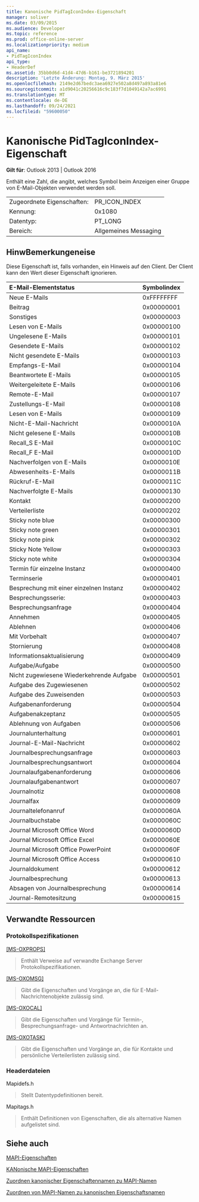 ```yaml
---
title: Kanonische PidTagIconIndex-Eigenschaft
manager: soliver
ms.date: 03/09/2015
ms.audience: Developer
ms.topic: reference
ms.prod: office-online-server
ms.localizationpriority: medium
api_name:
- PidTagIconIndex
api_type:
- HeaderDef
ms.assetid: 35bb0d6d-41d4-47d6-b161-be3721894201
description: 'Letzte Änderung: Montag, 9. März 2015'
ms.openlocfilehash: 2149e2d67bedc3aea6927e502a8d497a893a81e6
ms.sourcegitcommit: a1d9041c20256616c9c183f7d1049142a7ac6991
ms.translationtype: MT
ms.contentlocale: de-DE
ms.lasthandoff: 09/24/2021
ms.locfileid: "59600050"
---
```

# <a name="pidtagiconindex-canonical-property"></a>Kanonische PidTagIconIndex-Eigenschaft

  
  
**Gilt für**: Outlook 2013 | Outlook 2016 
  
Enthält eine Zahl, die angibt, welches Symbol beim Anzeigen einer Gruppe von E-Mail-Objekten verwendet werden soll.
  
|||
|:-----|:-----|
|Zugeordnete Eigenschaften:  <br/> |PR_ICON_INDEX  <br/> |
|Kennung:  <br/> |0x1080  <br/> |
|Datentyp:  <br/> |PT_LONG  <br/> |
|Bereich:  <br/> |Allgemeines Messaging  <br/> |
   
## <a name="remarks"></a>HinwBemerkungeneise

Diese Eigenschaft ist, falls vorhanden, ein Hinweis auf den Client. Der Client kann den Wert dieser Eigenschaft ignorieren. 
  
|**E-Mail-Elementstatus**|**Symbolindex**|
|:-----|:-----|
|Neue E-Mails  <br/> |0xFFFFFFFF  <br/> |
|Beitrag  <br/> |0x00000001  <br/> |
|Sonstiges  <br/> |0x00000003  <br/> |
|Lesen von E-Mails  <br/> |0x00000100  <br/> |
|Ungelesene E-Mails  <br/> |0x00000101  <br/> |
|Gesendete E-Mails  <br/> |0x00000102  <br/> |
|Nicht gesendete E-Mails  <br/> |0x00000103  <br/> |
|Empfangs-E-Mail  <br/> |0x00000104  <br/> |
|Beantwortete E-Mails  <br/> |0x00000105  <br/> |
|Weitergeleitete E-Mails  <br/> |0x00000106  <br/> |
|Remote-E-Mail  <br/> |0x00000107  <br/> |
|Zustellungs-E-Mail  <br/> |0x00000108  <br/> |
|Lesen von E-Mails  <br/> |0x00000109  <br/> |
|Nicht-E-Mail-Nachricht  <br/> |0x0000010A  <br/> |
|Nicht gelesene E-Mails  <br/> |0x0000010B  <br/> |
|Recall_S E-Mail  <br/> |0x0000010C  <br/> |
|Recall_F E-Mail  <br/> |0x0000010D  <br/> |
|Nachverfolgen von E-Mails  <br/> |0x0000010E  <br/> |
|Abwesenheits-E-Mails  <br/> |0x0000011B  <br/> |
|Rückruf-E-Mail  <br/> |0x0000011C  <br/> |
|Nachverfolgte E-Mails  <br/> |0x00000130  <br/> |
|Kontakt  <br/> |0x00000200  <br/> |
|Verteilerliste  <br/> |0x00000202  <br/> |
|Sticky note blue  <br/> |0x00000300  <br/> |
|Sticky note green  <br/> |0x00000301  <br/> |
|Sticky note pink  <br/> |0x00000302  <br/> |
|Sticky Note Yellow  <br/> |0x00000303  <br/> |
|Sticky note white  <br/> |0x00000304  <br/> |
|Termin für einzelne Instanz  <br/> |0x00000400  <br/> |
|Terminserie  <br/> |0x00000401  <br/> |
|Besprechung mit einer einzelnen Instanz  <br/> |0x00000402  <br/> |
|Besprechungsserie:  <br/> |0x00000403  <br/> |
|Besprechungsanfrage  <br/> |0x00000404  <br/> |
|Annehmen  <br/> |0x00000405  <br/> |
|Ablehnen  <br/> |0x00000406  <br/> |
|Mit Vorbehalt  <br/> |0x00000407  <br/> |
|Stornierung  <br/> |0x00000408  <br/> |
|Informationsaktualisierung  <br/> |0x00000409  <br/> |
|Aufgabe/Aufgabe  <br/> |0x00000500  <br/> |
|Nicht zugewiesene Wiederkehrende Aufgabe  <br/> |0x00000501  <br/> |
|Aufgabe des Zugewiesenen  <br/> |0x00000502  <br/> |
|Aufgabe des Zuweisenden  <br/> |0x00000503  <br/> |
|Aufgabenanforderung  <br/> |0x00000504  <br/> |
|Aufgabenakzeptanz  <br/> |0x00000505  <br/> |
|Ablehnung von Aufgaben  <br/> |0x00000506  <br/> |
|Journalunterhaltung  <br/> |0x00000601  <br/> |
|Journal-E-Mail-Nachricht  <br/> |0x00000602  <br/> |
|Journalbesprechungsanfrage  <br/> |0x00000603  <br/> |
|Journalbesprechungsantwort  <br/> |0x00000604  <br/> |
|Journalaufgabenanforderung  <br/> |0x00000606  <br/> |
|Journalaufgabenantwort  <br/> |0x00000607  <br/> |
|Journalnotiz  <br/> |0x00000608  <br/> |
|Journalfax  <br/> |0x00000609  <br/> |
|Journaltelefonanruf  <br/> |0x0000060A  <br/> |
|Journalbuchstabe  <br/> |0x0000060C  <br/> |
|Journal Microsoft Office Word  <br/> |0x0000060D  <br/> |
|Journal Microsoft Office Excel  <br/> |0x0000060E  <br/> |
|Journal Microsoft Office PowerPoint  <br/> |0x0000060F  <br/> |
|Journal Microsoft Office Access  <br/> |0x00000610  <br/> |
|Journaldokument  <br/> |0x00000612  <br/> |
|Journalbesprechung  <br/> |0x00000613  <br/> |
|Absagen von Journalbesprechung  <br/> |0x00000614  <br/> |
|Journal-Remotesitzung  <br/> |0x00000615  <br/> |
   
## <a name="related-resources"></a>Verwandte Ressourcen

### <a name="protocol-specifications"></a>Protokollspezifikationen

[[MS-OXPROPS]](https://msdn.microsoft.com/library/f6ab1613-aefe-447d-a49c-18217230b148%28Office.15%29.aspx)
  
> Enthält Verweise auf verwandte Exchange Server Protokollspezifikationen.
    
[[MS-OXOMSG]](https://msdn.microsoft.com/library/daa9120f-f325-4afb-a738-28f91049ab3c%28Office.15%29.aspx)
  
> Gibt die Eigenschaften und Vorgänge an, die für E-Mail-Nachrichtenobjekte zulässig sind.
    
[[MS-OXOCAL]](https://msdn.microsoft.com/library/09861fde-c8e4-4028-9346-e7c214cfdba1%28Office.15%29.aspx)
  
> Gibt die Eigenschaften und Vorgänge für Termin-, Besprechungsanfrage- und Antwortnachrichten an.
    
[[MS-OXOTASK]](https://msdn.microsoft.com/library/55600ec0-6195-4730-8436-59c7931ef27e%28Office.15%29.aspx)
  
> Gibt die Eigenschaften und Vorgänge an, die für Kontakte und persönliche Verteilerlisten zulässig sind.
    
### <a name="header-files"></a>Headerdateien

Mapidefs.h
  
> Stellt Datentypdefinitionen bereit.
    
Mapitags.h
  
> Enthält Definitionen von Eigenschaften, die als alternative Namen aufgelistet sind.
    
## <a name="see-also"></a>Siehe auch



[MAPI-Eigenschaften](mapi-properties.md)
  
[KANonische MAPI-Eigenschaften](mapi-canonical-properties.md)
  
[Zuordnen kanonischer Eigenschaftennamen zu MAPI-Namen](mapping-canonical-property-names-to-mapi-names.md)
  
[Zuordnen von MAPI-Namen zu kanonischen Eigenschaftsnamen](mapping-mapi-names-to-canonical-property-names.md)

